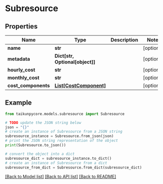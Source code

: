 # Subresource


## Properties

Name | Type | Description | Notes
------------ | ------------- | ------------- | -------------
**name** | **str** |  | [optional] 
**metadata** | **Dict[str, Optional[object]]** |  | [optional] 
**hourly_cost** | **str** |  | [optional] 
**monthly_cost** | **str** |  | [optional] 
**cost_components** | [**List[CostComponent]**](CostComponent.md) |  | [optional] 

## Example

```python
from taikunpycore.models.subresource import Subresource

# TODO update the JSON string below
json = "{}"
# create an instance of Subresource from a JSON string
subresource_instance = Subresource.from_json(json)
# print the JSON string representation of the object
print(Subresource.to_json())

# convert the object into a dict
subresource_dict = subresource_instance.to_dict()
# create an instance of Subresource from a dict
subresource_from_dict = Subresource.from_dict(subresource_dict)
```
[[Back to Model list]](../README.md#documentation-for-models) [[Back to API list]](../README.md#documentation-for-api-endpoints) [[Back to README]](../README.md)


